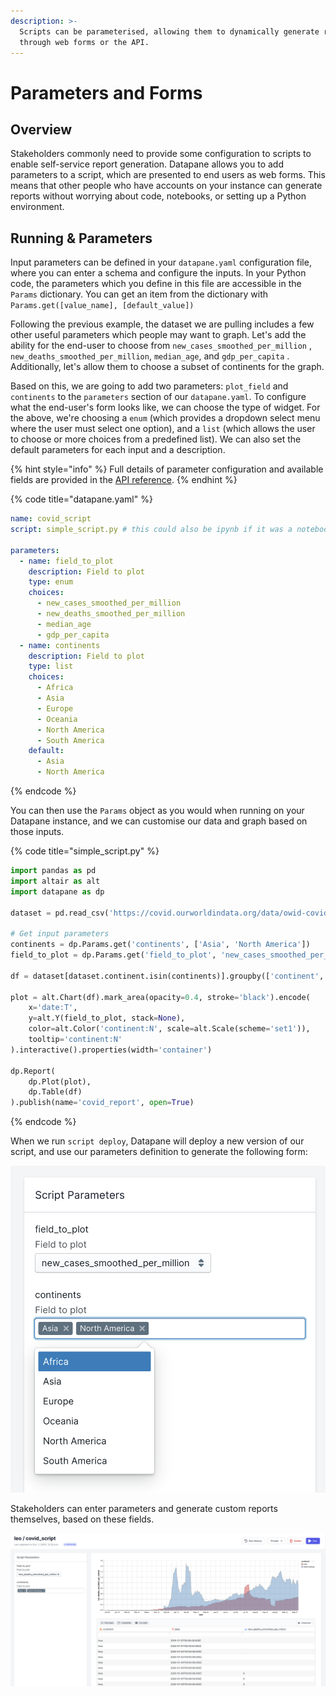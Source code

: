 ```yaml
---
description: >-
  Scripts can be parameterised, allowing them to dynamically generate reports
  through web forms or the API.
---
```


# Parameters and Forms

## Overview

Stakeholders commonly need to provide some configuration to scripts to enable self-service report generation. Datapane allows you to add parameters to a script, which are presented to end users as web forms. This means that other people who have accounts on your instance can generate reports without worrying about code, notebooks, or setting up a Python environment. 

## Running & Parameters

Input parameters can be defined in your `datapane.yaml` configuration file, where you can enter a schema and configure the inputs. In your Python code, the parameters which you define in this file are accessible in the `Params` dictionary. You can get an item from the dictionary with `Params.get([value_name], [default_value])`

Following the previous example, the dataset we are pulling includes a few other useful parameters which people may want to graph. Let's add the ability for the end-user to choose from `new_cases_smoothed_per_million` , `new_deaths_smoothed_per_million`, `median_age`, and `gdp_per_capita` . Additionally, let's allow them to choose a subset of continents for the graph.

Based on this, we are going to add two parameters: `plot_field` and `continents` to the `parameters` section of our `datapane.yaml`. To configure what the end-user's form looks like, we can choose the type of widget. For the above, we're choosing a `enum` \(which provides a dropdown select menu where the user must select one option\), and a `list` \(which allows the user to choose or more choices from a predefined list\). We can also set the default parameters for each input and a description.

{% hint style="info" %}
Full details of parameter configuration and available fields are provided in the [API reference](teams-reference/scripts/parameters.md#parameter-form-fields).
{% endhint %}

{% code title="datapane.yaml" %}
```yaml
name: covid_script
script: simple_script.py # this could also be ipynb if it was a notebook
  
parameters:
  - name: field_to_plot
    description: Field to plot
    type: enum
    choices: 
      - new_cases_smoothed_per_million
      - new_deaths_smoothed_per_million
      - median_age
      - gdp_per_capita
  - name: continents
    description: Field to plot
    type: list
    choices:
      - Africa
      - Asia
      - Europe
      - Oceania
      - North America
      - South America
    default: 
      - Asia
      - North America
```
{% endcode %}

You can then use the `Params` object as you would when running on your Datapane instance, and we can customise our data and graph based on those inputs.

{% code title="simple\_script.py" %}
```python
import pandas as pd
import altair as alt
import datapane as dp

dataset = pd.read_csv('https://covid.ourworldindata.org/data/owid-covid-data.csv')

# Get input parameters
continents = dp.Params.get('continents', ['Asia', 'North America'])
field_to_plot = dp.Params.get('field_to_plot', 'new_cases_smoothed_per_million')

df = dataset[dataset.continent.isin(continents)].groupby(['continent', 'date'])[field_to_plot].mean().reset_index()

plot = alt.Chart(df).mark_area(opacity=0.4, stroke='black').encode(
    x='date:T',
    y=alt.Y(field_to_plot, stack=None),
    color=alt.Color('continent:N', scale=alt.Scale(scheme='set1')),
    tooltip='continent:N'
).interactive().properties(width='container')

dp.Report(
    dp.Plot(plot), 
    dp.Table(df)
).publish(name='covid_report', open=True)
```
{% endcode %}

When we run `script deploy`, Datapane will deploy a new version of our script, and use our parameters definition to generate the following form:

![](../.gitbook/assets/image%20%28103%29.png)

Stakeholders can enter parameters and generate custom reports themselves, based on these fields.  

![](../.gitbook/assets/image%20%28111%29.png)



